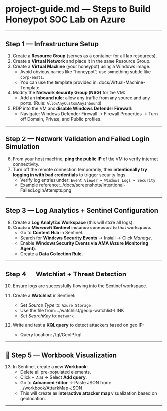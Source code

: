 
# project-guide.md — Steps to Build Honeypot SOC Lab on Azure

---

## Step 1 — Infrastructure Setup

1. Create a **Resource Group** (serves as a container for all lab resources).
2. Create a **Virtual Network** and place it in the same Resource Group.
3. Create a **Virtual Machine** (your honeypot) using a Windows image.
   - Avoid obvious names like “honeypot”; use something subtle like `corp-east1`.
   - You can use the template provided in: docs/Virtual-Machine-Template
4. Modify the **Network Security Group (NSG)** for the VM:
   - Add an **inbound rule**: allow any traffic from any source and any ports. (Rule: `AllowAnyCustomAnyInbound`)
5. RDP into the VM and **disable Windows Defender Firewall**:
   - Navigate: Windows Defender Firewall → Firewall Properties → Turn off Domain, Private, and Public profiles.

---

## Step 2 — Network Validation and Failed Login Simulation

6. From your host machine, **ping the public IP** of the VM to verify internet connectivity.
7. Turn off the remote connection temporarily, then **intentionally try logging in with bad credentials** to trigger security logs.
   - Verify log entries under: `Event Viewer → Windows Logs → Security`
   - Example reference:../docs/screenshots/Intentional-FailedLoginAttempts.png

---

## Step 3 — Log Analytics + Sentinel Configuration

8. Create a **Log Analytics Workspace** (this will store all logs).
9. Create a **Microsoft Sentinel** instance connected to that workspace.
   - Go to **Content Hub** in Sentinel.
   - Search for **Windows Security Events** → Install → Click *Manage*.
   - Enable **Windows Security Events via AMA (Azure Monitoring Agent)**.
   - Create a **Data Collection Rule**.

---

## Step 4 — Watchlist + Threat Detection

10. Ensure logs are successfully flowing into the Sentinel workspace.
11. Create a **Watchlist** in Sentinel:
    - Set *Source Type* to: `Azure Storage`
    - Use the file from: ../watchlist/geoip-watchlist-LINK
    - Set *SearchKey* to: `network`

12. Write and test a **KQL query** to detect attackers based on geo IP:
    - Query location: /kql/GeoIP.kql

---

## 🔹 Step 5 — Workbook Visualization

13. In Sentinel, create a new **Workbook**:
    - Delete all pre-populated elements.
    - Click `+ Add` → Select **Add query**.
    - Go to **Advanced Editor** → 
    Paste JSON from: ../workbook/AttackMap-JSON
    - This will create an **interactive attacker map** visualization based on geolocation.

---
